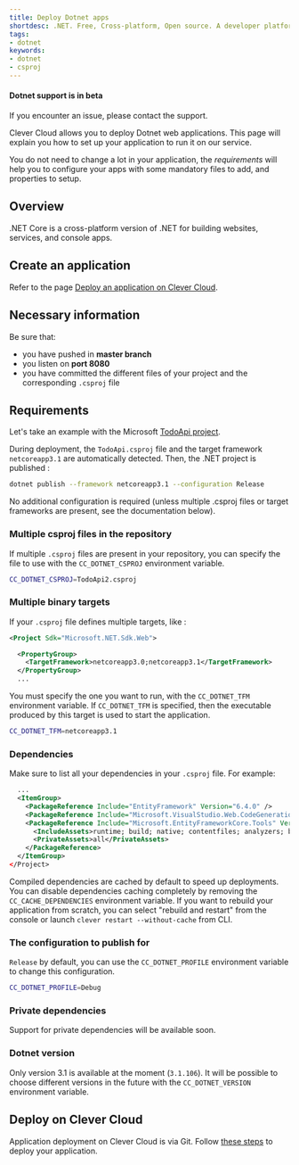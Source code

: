```yaml
---
title: Deploy Dotnet apps
shortdesc: .NET. Free, Cross-platform, Open source. A developer platform for building all your apps.
tags:
- dotnet
keywords:
- dotnet
- csproj
---
```


<div class="panel panel-warning">
  <div class="panel-heading">
     <h4>Dotnet support is in beta</h4>
  </div>
  <div class="panel-body">
    If you encounter an issue, please contact the support.
  </div>
</div>

Clever Cloud allows you to deploy Dotnet web applications. This page will explain
you how to set up your application to run it on our service.

You do not need to change a lot in your application, the *requirements* will
help you to configure your apps with some mandatory files to add, and
properties to setup.

## Overview

.NET Core is a cross-platform version of .NET for building websites, services, and console apps.

## Create an application

Refer to the page [Deploy an application on Clever Cloud](/doc/clever-cloud-overview/add-application/).

## Necessary information

Be sure that:

* you have pushed in <b>master branch</b>
* you listen on <b>port 8080</b>
* you have committed the different files of your project and the corresponding `.csproj` file

## Requirements

Let's take an example with the Microsoft [TodoApi project](https://github.com/Azure-Samples/dotnet-core-api.git). 

During deployment, the `TodoApi.csproj` file and the target framework `netcoreapp3.1` are automatically detected. Then, the .NET project is published :
```sh
dotnet publish --framework netcoreapp3.1 --configuration Release
```

No additional configuration is required (unless multiple .csproj files or target frameworks are present, see the documentation below).

### Multiple csproj files in the repository

If multiple `.csproj` files are present in your repository, you can specify the file to use with the 
`CC_DOTNET_CSPROJ` environment variable.
```sh
CC_DOTNET_CSPROJ=TodoApi2.csproj
```

### Multiple binary targets

If your `.csproj` file defines multiple targets, like :

```xml
<Project Sdk="Microsoft.NET.Sdk.Web">

  <PropertyGroup>
    <TargetFramework>netcoreapp3.0;netcoreapp3.1</TargetFramework>
  </PropertyGroup>
  ...
```
You must specify the one you want to run, with the `CC_DOTNET_TFM` environment variable. If `CC_DOTNET_TFM` is
specified, then the executable produced by this target is used to start the
application.
```sh
CC_DOTNET_TFM=netcoreapp3.1
```

### Dependencies

Make sure to list all your dependencies in your `.csproj` file. For example:

```xml
  ...
  <ItemGroup>
    <PackageReference Include="EntityFramework" Version="6.4.0" />
    <PackageReference Include="Microsoft.VisualStudio.Web.CodeGeneration.Design" Version="3.1.2" />
    <PackageReference Include="Microsoft.EntityFrameworkCore.Tools" Version="3.1.3">
      <IncludeAssets>runtime; build; native; contentfiles; analyzers; buildtransitive</IncludeAssets>
      <PrivateAssets>all</PrivateAssets>
    </PackageReference>
  </ItemGroup>
</Project>
```

Compiled dependencies are cached by default to speed up deployments. You can
disable dependencies caching completely by removing the `CC_CACHE_DEPENDENCIES`
environment variable. If you want to rebuild your application from scratch,
you can select "rebuild and restart" from the console or launch `clever
restart --without-cache` from CLI.

### The configuration to publish for
`Release` by default, you can use the `CC_DOTNET_PROFILE` environment variable to change this configuration.
```sh
CC_DOTNET_PROFILE=Debug
```

### Private dependencies

Support for private dependencies will be available soon.

### Dotnet version

Only version 3.1 is available at the moment (`3.1.106`). It will be possible to choose different versions in the future
with the `CC_DOTNET_VERSION` environment variable.

## Deploy on Clever Cloud

Application deployment on Clever Cloud is via Git. Follow [these
steps](/doc/clever-cloud-overview/add-application/) to deploy your
application.